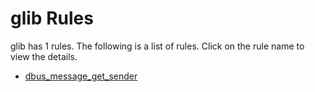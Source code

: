 ---
---


# glib Rules

glib has 1 rules. The following is a list of rules. Click on the rule name to view the details.


- [dbus_message_get_sender](projects/glib/dbus_message_get_sender.md)
